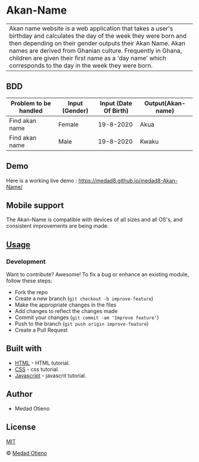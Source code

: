 # Akan-Name

<table>
<tr>
<td>
 Akan name website is a web application that takes a user's birthday and calculates the day of the week they were born and then depending on their gender outputs their Akan Name. 
Akan names are derived from Ghanian culture. Frequently in Ghana, children are given their first name as a 'day name' which corresponds to the day in the week they were born.
</td>
</tr>
</table>

## BDD
| Problem to be handled | Input (Gender) | Input (Date Of Birth) | Output(Akan-name) |
| -----------| -----------| ----------- | ----------- |
| Find akan name| Female | 19-8-2020 | Akua |
| Find akan name| Male | 19-8-2020 | Kwaku |

## Demo
Here is a working live demo : https://medad8.github.io/medad8-Akan-Name/
## Mobile support
The Akan-Name is compatible with devices of all sizes and all OS's, and consistent improvements are being made.

## [Usage](https://medad8.github.io/Akan-Name/)
### Development

Want to contribute? Awesome!
To fix a bug or enhance an existing module, follow these steps:
- Fork the repo
- Create a new branch (`git checkout -b improve-feature`)
- Make the appropriate changes in the files
- Add changes to reflect the changes made
- Commit your changes (`git commit -am 'Improve feature'`)
- Push to the branch (`git push origin improve-feature`)
- Create a Pull Request

## Built with

- [HTML](https://www.w3schools.com/html/) - HTML tutorial.
- [CSS](https://www.w3schools.com/css/) - css tutorial.
- [Javascript](https://www.w3schools.com/js/) - javascrit tutorial.

## Author
- Medad Otieno

## License 
[MIT](https://medad8.github.io/Akan-Name/blob/master/LICENSE.md)

 © [Medad Otieno ](https://github.com/medad8)